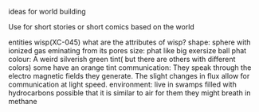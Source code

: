 ideas for world building

Use for short stories or short comics based on the world

entities
	wisp(XC-045)
	what are the attributes of wisp?
		shape:
			sphere with ionized gas eminating from its pores
		size:
			phat
			like big exersize ball phat
		colour:
			A weird silverish green tint( but there are others with different colors)
			some have an orange tint
		communication:
			They speak through the electro magnetic fields they generate.
			The slight changes in flux allow for communication at light speed.
		environment:
			live in swamps filled with hydrocarbons
			possible that it is similar to air for them
			they might breath in methane



